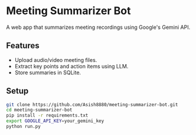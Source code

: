 # Meeting Summarizer Bot

A web app that summarizes meeting recordings using Google's Gemini API.

## Features
- Upload audio/video meeting files.
- Extract key points and action items using LLM.
- Store summaries in SQLite.

## Setup

```bash
git clone https://github.com/Asish8880/meeting-summarizer-bot.git
cd meeting-summarizer-bot
pip install -r requirements.txt
export GOOGLE_API_KEY=your_gemini_key
python run.py
